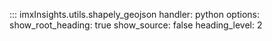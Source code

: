 ::: imxInsights.utils.shapely_geojson
    handler: python
    options:
      show_root_heading: true 
      show_source: false
      heading_level: 2

